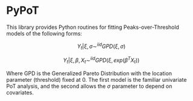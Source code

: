 # PyPoT

This library provides Python routines for fitting Peaks-over-Threshold models of the following forms:

```math
Y_t | \xi, \sigma \sim^{iid} GPD(\xi, \sigma)
```

```math
Y_t | \xi, \beta, X_t \sim^{iid} GPD(\xi, exp(\beta^T X_t))
```

Where GPD is the Generalized Pareto Distribution with the location parameter (threshold) fixed at 0.  The first model is the familiar univariate PoT analysis, and the second allows the $\sigma$ parameter to depend on covariates.
